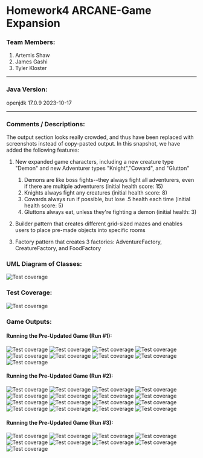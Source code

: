 # Homework4 ARCANE-Game Expansion

### Team Members:

1. Artemis Shaw
2. James Gashi
3. Tyler Kloster

---
### Java Version:
openjdk 17.0.9 2023-10-17

---
### Comments / Descriptions:
The output section looks really crowded, and thus have been replaced with screenshots instead of copy-pasted output.
In this snapshot, we have added the following features:
1. New expanded game characters, including a new creature type "Demon" and new Adventurer types "Knight","Coward", and "Glutton"
   
   1. Demons are like boss fights--they always fight all adventurers, even if there are multiple adventurers (initial health score: 15)
   2. Knights always fight any creatures (initial health score: 8)
   3. Cowards always run if possible, but lose .5 health each time (initial health score: 5)
   4. Gluttons always eat, unless they're fighting a demon (initial health: 3)
   
6. Builder pattern that creates different grid-sized mazes and enables users to place pre-made objects into specific rooms
7. Factory pattern that creates 3 factories: AdventureFactory, CreatureFactory, and FoodFactory

### UML Diagram of Classes:
<img src="screenshots/UML.png" alt="Test coverage">

### Test Coverage:
<img src="screenshots/TestCoverageSS.png" alt="Test coverage">

### Game Outputs:

#### Running the Pre-Updated Game (Run #1):
<img src="screenshots/test-1/a1.png" alt="Test coverage">
<img src="screenshots/test-1/a2.png" alt="Test coverage">
<img src="screenshots/test-1/a3.png" alt="Test coverage">
<img src="screenshots/test-1/a4.png" alt="Test coverage">
<img src="screenshots/test-1/a5.png" alt="Test coverage">
<img src="screenshots/test-1/a6.png" alt="Test coverage">
<img src="screenshots/test-1/a7.png" alt="Test coverage">
<img src="screenshots/test-1/a8.png" alt="Test coverage">
<img src="screenshots/test-1/a9.png" alt="Test coverage">


#### Running the Pre-Updated Game (Run #2):
<img src="screenshots/test-2/b1.png" alt="Test coverage">
<img src="screenshots/test-2/b2.png" alt="Test coverage">
<img src="screenshots/test-2/b3.png" alt="Test coverage">
<img src="screenshots/test-2/b4.png" alt="Test coverage">
<img src="screenshots/test-2/b5.png" alt="Test coverage">
<img src="screenshots/test-2/b6.png" alt="Test coverage">
<img src="screenshots/test-2/b7.png" alt="Test coverage">
<img src="screenshots/test-2/b9.png" alt="Test coverage">
<img src="screenshots/test-2/b10.png" alt="Test coverage">
<img src="screenshots/test-2/b11.png" alt="Test coverage">
<img src="screenshots/test-2/b12.png" alt="Test coverage">
<img src="screenshots/test-2/b13.png" alt="Test coverage">
<img src="screenshots/test-2/b14.png" alt="Test coverage">
<img src="screenshots/test-2/b15.png" alt="Test coverage">
<img src="screenshots/test-2/b16.png" alt="Test coverage">
<img src="screenshots/test-2/b17.png" alt="Test coverage">

#### Running the Pre-Updated Game (Run #3):
<img src="screenshots/test-3/c1.png" alt="Test coverage">
<img src="screenshots/test-3/c2.png" alt="Test coverage">
<img src="screenshots/test-3/c3.png" alt="Test coverage">
<img src="screenshots/test-3/c4.png" alt="Test coverage">
<img src="screenshots/test-3/c5.png" alt="Test coverage">
<img src="screenshots/test-3/c6.png" alt="Test coverage">
<img src="screenshots/test-3/c7.png" alt="Test coverage">
<img src="screenshots/test-3/c8.png" alt="Test coverage">
<img src="screenshots/test-3/c9.png" alt="Test coverage">
